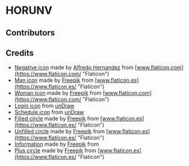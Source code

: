 # HORUNV

## Contributors


## Credits 
- [Negative icon](src/assets/negative.png) made by [Alfredo Hernandez](https://www.flaticon.com/authors/alfredo-hernandez "Alfredo Hernandez")
    from [www.flaticon.com](https://www.flaticon.com/ "Flaticon")
- [Man icon](src/assets/man.png) made by [Freepik](https://www.flaticon.es/autores/freepik "Freepik") from [www.flaticon.es](https://www.flaticon.es/ "Flaticon")
- [Woman icon](src/assets/woman.png) made by [Freepik](https://www.flaticon.com/authors/freepik "Freepik") from [www.flaticon.com](https://www.flaticon.com/ "Flaticon")
- [Login icon](src/assets/login.png) from [unDraw](https://undraw.co/search)
- [Schedule icon](src/assets/schedule.png) from [unDraw](https://undraw.co/search)
- [Filled circle](src/assets/filled_circle.png) made by [Freepik](https://www.flaticon.es/autores/freepik "Freepik") from [www.flaticon.es](https://www.flaticon.es/ "Flaticon")
- [Unfilled circle](src/assets/unfilled_circle.png) made by [Freepik](https://www.flaticon.es/autores/freepik "Freepik") from [www.flaticon.es](https://www.flaticon.es/ "Flaticon")
- [Information](src/assets/Information.png) made by [Freepik](https://www.flaticon.com/authors/freepik "Freepik") from [](https://www.flaticon.com/ "Flaticon")
- [Plus circle](src/assets/plus.png) made by [Freepik](https://www.flaticon.es/autores/freepik "Freepik") from [www.flaticon.es](https://www.flaticon.es/ "Flaticon")